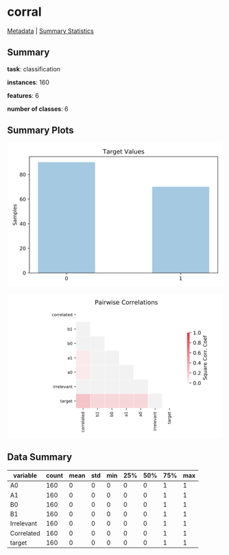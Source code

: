 # corral

[Metadata](metadata.yaml) | [Summary Statistics](summary_stats.csv)

## Summary

**task**: classification

**instances**: 160

**features**: 6

**number of classes**: 6

## Summary Plots

![Labels](label.svg)

![Corr](corr.svg)

## Data Summary

|	variable	|	count	|	mean	|	std	|	min	|	25%	|	50%	|	75%	|	max|
| --- | --- | --- | --- | --- | --- | --- | --- | --- |
|	A0	|	160	|	0	|	0	|	0	|	0	|	0	|	1	|	1
|	A1	|	160	|	0	|	0	|	0	|	0	|	0	|	1	|	1
|	B0	|	160	|	0	|	0	|	0	|	0	|	0	|	1	|	1
|	B1	|	160	|	0	|	0	|	0	|	0	|	0	|	1	|	1
|	Irrelevant	|	160	|	0	|	0	|	0	|	0	|	0	|	1	|	1
|	Correlated	|	160	|	0	|	0	|	0	|	0	|	0	|	1	|	1
|	target	|	160	|	0	|	0	|	0	|	0	|	0	|	1	|	1
